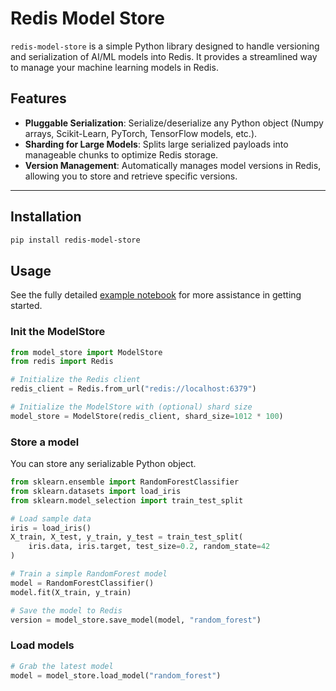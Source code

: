 # Redis Model Store

`redis-model-store` is a simple Python library designed to handle versioning and serialization of AI/ML models into Redis. It provides a streamlined way to manage your machine learning models in Redis.

## Features

- **Pluggable Serialization**: Serialize/deserialize any Python object (Numpy arrays, Scikit-Learn, PyTorch, TensorFlow models, etc.).
- **Sharding for Large Models**: Splits large serialized payloads into manageable chunks to optimize Redis storage.
- **Version Management**: Automatically manages model versions in Redis, allowing you to store and retrieve specific versions.

---

## Installation
```bash
pip install redis-model-store
```

## Usage

See the fully detailed [example notebook](docs/redis_model_store.ipynb) for more assistance in getting started.

### Init the ModelStore
```python
from model_store import ModelStore
from redis import Redis

# Initialize the Redis client
redis_client = Redis.from_url("redis://localhost:6379")

# Initialize the ModelStore with (optional) shard size
model_store = ModelStore(redis_client, shard_size=1012 * 100)
```

### Store a model 
You can store any serializable Python object.
```python
from sklearn.ensemble import RandomForestClassifier
from sklearn.datasets import load_iris
from sklearn.model_selection import train_test_split

# Load sample data
iris = load_iris()
X_train, X_test, y_train, y_test = train_test_split(
    iris.data, iris.target, test_size=0.2, random_state=42
)

# Train a simple RandomForest model
model = RandomForestClassifier()
model.fit(X_train, y_train)

# Save the model to Redis
version = model_store.save_model(model, "random_forest")
```

### Load models
```python
# Grab the latest model
model = model_store.load_model("random_forest")
```

